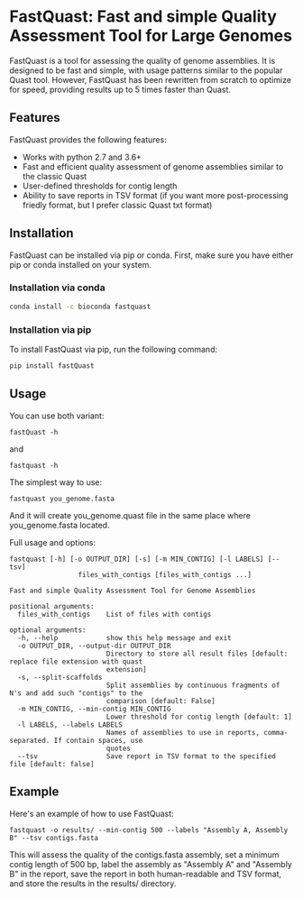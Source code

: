 # FastQuast: Fast and simple Quality Assessment Tool for Large Genomes

FastQuast is a tool for assessing the quality of genome assemblies. It is designed to be fast and simple, with usage patterns similar to the popular Quast tool. However, FastQuast has been rewritten from scratch to optimize for speed, providing results up to 5 times faster than Quast.

## Features

FastQuast provides the following features:

- Works with python 2.7 and 3.6+
- Fast and efficient quality assessment of genome assemblies similar to the classic Quast
- User-defined thresholds for contig length
- Ability to save reports in TSV format (if you want more post-processing friedly format, but I prefer classic Quast txt format)


## Installation

FastQuast can be installed via pip or conda. First, make sure you have either pip or conda installed on your system.

### Installation via conda

```bash
conda install -c bioconda fastquast
```

### Installation via pip

To install FastQuast via pip, run the following command:

```bash
pip install fastQuast
```

## Usage

You can use both variant:

```
fastQuast -h
```

and

```
fastquast -h
```

The simplest way to use:

```
fastquast you_genome.fasta
```

And it will create you_genome.quast file in the same place where you_genome.fasta located.


Full usage and options:

```
fastquast [-h] [-o OUTPUT_DIR] [-s] [-m MIN_CONTIG] [-l LABELS] [--tsv]
                 files_with_contigs [files_with_contigs ...]

Fast and simple Quality Assessment Tool for Genome Assemblies

positional arguments:
  files_with_contigs    List of files with contigs

optional arguments:
  -h, --help            show this help message and exit
  -o OUTPUT_DIR, --output-dir OUTPUT_DIR
                        Directory to store all result files [default: replace file extension with quast
                        extension]
  -s, --split-scaffolds
                        Split assemblies by continuous fragments of N's and add such "contigs" to the
                        comparison [default: False]
  -m MIN_CONTIG, --min-contig MIN_CONTIG
                        Lower threshold for contig length [default: 1]
  -l LABELS, --labels LABELS
                        Names of assemblies to use in reports, comma-separated. If contain spaces, use
                        quotes
  --tsv                 Save report in TSV format to the specified file [default: false]
  ```
  
## Example


Here's an example of how to use FastQuast:

```
fastquast -o results/ --min-contig 500 --labels "Assembly A, Assembly B" --tsv contigs.fasta 
```

This will assess the quality of the contigs.fasta assembly, set a minimum contig length of 500 bp, label the assembly as "Assembly A" and "Assembly B" in the report, save the report in both human-readable and TSV format, and store the results in the results/ directory.
